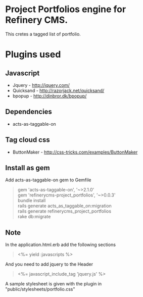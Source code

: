 # Project Portfolios engine for Refinery CMS. #
This cretes a tagged list of portfolio.

# Plugins used #
## Javascript ##
* Jquery - http://jquery.com/
* Quicksand - http://razorjack.net/quicksand/
* bpopup - http://dinbror.dk/bpopup/

## Dependencies ##
* acts-as-taggable-on

## Tag cloud css ##
* ButtonMaker - http://css-tricks.com/examples/ButtonMaker

## Install as gem ##

Add acts-as-taggable-on gem to Gemfile<br>
<blockquote>
gem 'acts-as-taggable-on', '~>2.1.0'<br>
gem 'refinerycms-project_portfolios', '~>0.0.3'<br>
bundle install<br>
rails generate acts_as_taggable_on:migration<br>
rails generate refinerycms_project_portfolios<br>
rake db:migrate<br>
</blockquote>

## Note ##
In the application.html.erb add the following sections<br>
<blockquote>
    <%= yield :javascripts %><br>
</blockquote>
And you need to add jquery to the Header<br>
<blockquote>
    <%= javascript_include_tag 'jquery.js' %><br>
</blockquote>
A sample stylesheet is given with the plugin in "public/stylesheets/portfolio.css"